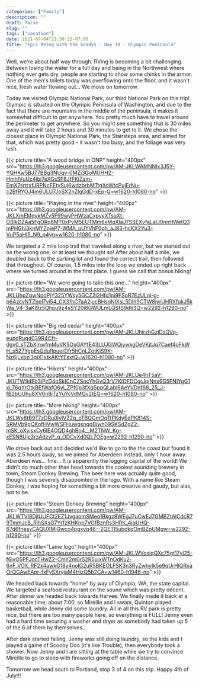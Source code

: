 ```yaml
---
categories: ["Family"]
description: ""
draft: false
slug: ""
tags: ["vacation"]
date: 2021-07-04T21:50:25-07:00
title: "Epic RVing with the Gradys - Day 10 - Olympic Peninsula"
---
```

Well, we're about half way through. RVing is becoming a bit challenging. Between losing the water for a full day and being in the Northwest where nothing ever gets dry, people are starting to show some chinks in the armor. One of the men's toilets today was overflowing onto the floor, and it wasn't nice, fresh water flowing out... We move on tomorrow.

Today we visited Olympic National Park, our third National Park on this trip! Olympic is situated on the Olympic Peninsula of Washington, and due to the fact that there are mountains in the middle of the peninsula, it makes it somewhat difficult to get anywhere. You pretty much have to travel around the perimeter to get anywhere. So you might see something that is 30 miles away and it will take 2 hours and 30 minutes to get to it. We chose the closest place in Olympic National Park, the Stairsteps area, and aimed for that, which was pretty good - it wasn't too busy, and the foliage was very lush.

{{< picture title="A wood bridge in ONP" height="400px" src="https://lh3.googleusercontent.com/pw/AM-JKLWAMNNIx3J5Y-YQHKw5BJ77BBg3NUqv-0MZj3GoMUHH2-HmhIVuUc4jbj7eXGsSF8JfFKjZam-EmX7srtrxfJRPNcFEtySuj6wdzbrbMTtgXoWtcPujErNu-c2BfRYOJ4m6ULU7JoSX2hZlgGdD-xEp-Q=w1620-h1080-no" >}}

{{< picture title="Playing in the river" height="400px" src="https://lh3.googleusercontent.com/pw/AM-JKLXmEMqykMZv5F99wyPHWzaCxpyyXTsuXt-OBikDZAa5FgORq6MT0xPvM5EUTMm6xMqXlaJ7SSEXvfaLalJ0nnHWetQ3mPHGhi3knMYZnjeP7-WMA_uUYVhF0ph_aJ83-hcKX2Yu3-VuP5aHI5_N9_p4yg=w1620-h1080-no" >}}

We targeted a 2 mile loop trail that traveled along a river, but we started out on the wrong one, or at least we thought so! After about half a mile, we doubled back to the parking lot and found the correct trail, then followed that throughout. Of course, 1.5 miles into the loop we ended up right back where we turned around in the first place. I guess we call that bonus hiking!

{{< picture title="We were going to take this one..." height="400px" src="https://lh3.googleusercontent.com/pw/AM-JKLUhpZqwNpdPjY325YWsy5GCZ2I2Hfd1ni9FSoR7EzULnl-g-p6AzcvNTZbpI7vi54_CX31hC7aA2jucBHsgNlXsL5DIh9CTW8jvrUHRXfukJ5kWa_V4-3aKj9z5Qhpu9z4sSY20i6GWULmLQSfS9dti3Q=w2292-h1290-no" >}}

{{< picture title="Big red cedar" height="400px" src="https://lh3.googleusercontent.com/pw/AM-JKLUhjrzhGzjDsQVq-eupdRugd039R4Cfr-dgv0_sTZbXmwfmMuVK5OxGAYfE43LUJGWQjywkgDeVKjtJq7Caef4oFkWH_s527YgpEsQduflpuerDfr5hCnLZotKiS9K-Nz6jLxbzi3giX1xtkAKtYEsxtQ=w1620-h1080-no" >}}

{{< picture title="Hikers" height="400px" src="https://lh3.googleusercontent.com/pw/AM-JKLUe4hT5aV-JKUTW9dEb3iPzD4oSkICnCZSncYhGvQ3rV7KIOFDCgrJpjNnx6G5FNIYgG1xL76qYrOtkBEfWafO6yl_ZPf0p3fXqSppQLabl6AeYVDnf68_25_J-fB2bUUhu8XV0n8jTzYuYcVdMQv2tEQ=w1620-h1080-no" >}}

{{< picture title="More hiking" height="400px" src="https://lh3.googleusercontent.com/pw/AM-JKLWy8tB9T7zDRu0IylVZ2q_oTBQGmOqTtPKdyEdPK814S-SRMVb9gQKofHVwWSFHuwqsnggBiwh09SKSdZgZ2-mSK_oXyisxCy6lE4OQD4ghBo4__M2TNW_Kg-xESN8Ujc3rzAdzvP_q_ODCvXd0QL7OEg=w2292-h1290-no" >}}

We drove back out and decided we'd like to go to the the coast but found it was 2.5 hours away, so we aimed for Aberdeen instead, only 1 hour away. Aberdeen was... fine... It is apparently the logging capital of the world! We didn't do much other than head towards the coolest sounding brewery in town, Steam Donkey Brewing. The beer here was actually quite good, though I was severely disappointed in the logo. With a name like Steam Donkey, I was hoping for something a bit more creative and gaudy, but alas, not to be.

{{< picture title="Steam Donkey Brewing" height="400px" src="https://lh3.googleusercontent.com/pw/AM-JKLWTVI8DjlUUFCt2EZ1JvgapmSMeo1Bkgz8WEgJ7uCwEJ7GMBZtAlCdcR79TmmJc8_RihSXsG7YrfzKHKnp7VGfBznRs3HRK_4iqUHQ-67d6fnesvCAQUXMjGwco4pgxyq46--2QETl5ubdkqOmBZpUMgw=w2292-h1290-no" >}}

{{< picture title="Lame logo" height="400px" src="https://lh3.googleusercontent.com/pw/AM-JKLWVosjqQXc75gt17yl25-f6ivO5PFJocTHwZ2-CmY2m0rS2R5uixWTnOdKu2-6nF_VOX_RF2x4awkG18y4nolG2uR5BKEOLFSK3n3RyZwhyIk5e9qUrHlQRxaOrQGAwEApr-fxFySXryjaM4HizQ5b2CA=w1460-h1946-no" >}}

We headed back towards "home" by way of Olympia, WA, the state capital. We targeted a seafood restaurant on the sound which was pretty decent. After dinner we headed back towards Harvee. We finally made it back at a reasonable time, about 7:00, so Mireille and I swam, Quinton played basketball, while Jenny did some laundry. All in all this RV park is pretty nice, but there are too many people here, so everything is FULL! Jenny even had a hard time securing a washer and dryer as somebody had taken up 5 of the 6 of them by themselves...

After dark started falling, Jenny was still doing laundry, so the kids and I played a game of Scooby Doo (it's like Trouble), then everybody took a shower. Now Jenny and I are sitting at the table while we try to convince Mireille to go to sleep with fireworks going off on the distance.

Tomorrow we head south to Portland, stop 3 of 4 on this trip. Happy 4th of July!!!